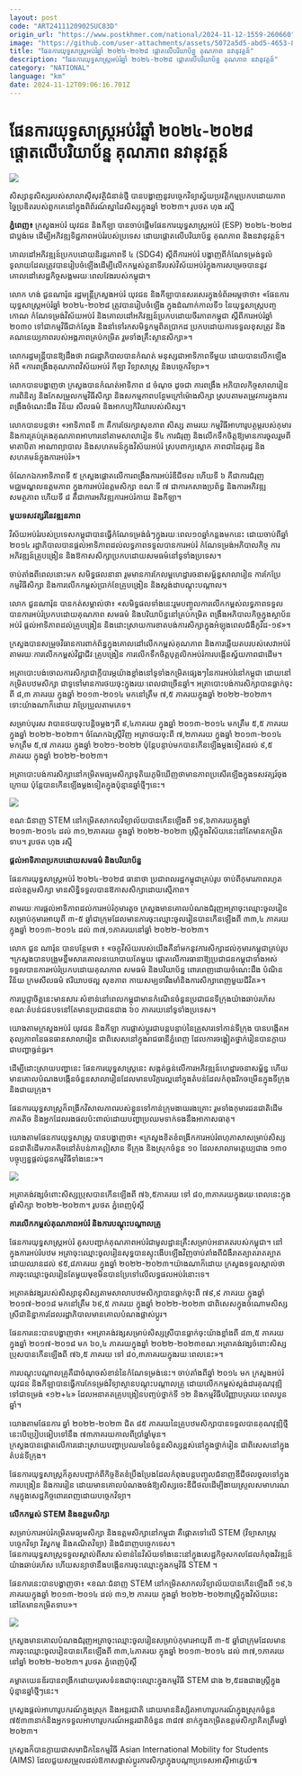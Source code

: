 ```yaml
---
layout: post
code: "ART2411120902SUC83D"
origin_url: "https://www.postkhmer.com/national/2024-11-12-1559-260660"
image: "https://github.com/user-attachments/assets/5072a5d5-abd5-4653-8bc0-4f6cfaa7a88f"
title: "ផែនការយុទ្ធសាស្ដ្រ​​អប់រំ​ឆ្នាំ ២០២៤-២០២៨ ផ្ដោតលើ​បរិយាប័ន្ន​ គុណភាព នវានុវត្ដន៍​​"
description: "​​ផែនការយុទ្ធសាស្ដ្រ​​អប់រំ​ឆ្នាំ ២០២៤-២០២៨ ផ្ដោតលើ​បរិយាប័ន្ន​ គុណភាព នវានុវត្ដន៍​​​"
category: "NATIONAL"
language: "km"
date: 2024-11-12T09:06:16.701Z
---
```


# ផែនការយុទ្ធសាស្ដ្រ​​អប់រំ​ឆ្នាំ ២០២៤-២០២៨ ផ្ដោតលើ​បរិយាប័ន្ន​ គុណភាព នវានុវត្ដន៍​​

![](https://github.com/user-attachments/assets/c1701b69-2718-4993-a482-5d0a29facbc7)

សិស្សានុសិស្សរបស់សាលាស៊ីសុវត្ថិជំនាន់ថ្មី បានបង្ហាញនូវបច្ចេកវិទ្យាស្វ័យប្រវត្តិកម្មប្រកបដោយភាពច្នៃប្រឌិតរបស់ពួកគេនៅក្នុងពិព័រណ៍ស្នាដៃ​សិស្ស​ក្នុងឆ្នាំ ២០២៣​។ រូបថត ហុង រស្មី

**​ភ្នំពេញ៖** ក្រសួង​អប់រំ យុវជន និង​កីឡា បានចាប់ផ្ដើម​​ផែនការ​យុទ្ធសាស្ត្រ​អប់រំ (ESP) ២០២៤-២០២៨ ជា​ប្លង់​មេ ដើម្បីអភិវឌ្ឍ​ទិដ្ឋភាព​អប់រំ​របស់​ប្រទេស ដោយ​ផ្តោតលើ​បរិយាប័ន្ន​ គុណភាព និង​នវានុវត្ដន៍​។​

គោលដៅ​អភិវឌ្ឍន៍​ប្រកបដោយ​និរន្តរភាព​ទី ៤ (SDG4) ស្តីពី​ការអប់រំ បង្ហាញ​ពី​កំណែទម្រង់​ទូលំទូលាយ​ដែល​ត្រូវបាន​រៀបចំឡើង​ដើម្បី​លើកកម្ពស់​​តួនាទី​របស់​វិស័យ​អប់រំ​ក្នុងការ​សម្រេចបាន​នូវ​គោលដៅ​សេដ្ឋកិច្ចសង្គម​រយៈពេល​វែង​របស់​កម្ពុជា​។​

លោក ហង់ ជួនណា​រ៉ុ​ន រដ្ឋមន្ត្រីក្រសួង​អប់រំ​ យុវជន និង​កីឡា​បាន​សរសេរ​ក្នុង​ទំព័រ​អរម្កថា​ថា៖ «ផែនការ​យុទ្ធសាស្ត្រ​អប់រំ​ឆ្នាំ ២០២៤-២០២៨ ត្រូវបាន​រៀបចំឡើង ​ក្នុងដំណាក់កាល​ទី​១ នៃ​យុទ្ធសាស្ត្រ​​បញ្ច​កោណ កំណែទម្រង់​វិស័យ​អប់រំ និង​គោលដៅ​អភិវឌ្ឍន៍​ប្រកបដោយ​ចីរភាព​កម្ពុជា ស្ដីពីការអប់រំ​ឆ្នាំ​ ២០៣០ ទៅជា​កម្មវិធី​ជាក់ស្តែង​ និង​នាំ​ទៅរក​សមិទ្ធកម្មពិត​ប្រាកដ ប្រកប​ដោយ​ការ​ទទួល​ខុស​ត្រូវ និង​គណនេយ្យភាព​របស់​អង្គភាព​គ្រប់​កម្រិត រួមទាំង​គ្រឹះស្ថាន​សិក្សា​»។ 

លោករដ្ឋមន្ដ្រីបាន​ឱ្យដឹងថា រាជរដ្ឋាភិបាល​​បានកំណត់ មនុស្ស​ជា​អាទិភាព​ទីមួយ ដោយ​បានលើកឡើង​អំពី «​ការពង្រឹង​គុណភាព​វិស័យ​អប់រំ កីឡា វិទ្យាសាស្ត្រ និង​បច្ចេកវិទ្យា»​។

លោក​បាន​បង្ហាញថា ក្រសួង​បានកំណត់​អាទិភាព ៨ ចំណុច ដូចជា​​ ការពង្រឹង អភិបាលកិច្ច​សាលារៀន​ ការពិនិត្យ និង​កែសម្រួល​កម្មវិធីសិក្សា និង​សកម្មភាព​បន្ថែម​ក្រៅ​ម៉ោង​សិក្សា ស្របតាម​តម្រូវការ​ក្នុងការ​ពង្រឹង​ចំណេះដឹង វិន័យ សីលធម៌ និង​អាកប្បកិរិយា​របស់​សិស្ស​។

លោក​បាន​បន្ដថា​៖ «​អាទិភាព​ទី ៣ គឺ​​ការថែរក្សា​សុខភាព សិស្ស តាមរយៈ​កម្មវិធី​អាហារូបត្ថម្ភ​របស់​កុមារ និង​ការគ្រប់គ្រង​គុណភាព​អាហារ​នៅតាម​សាលារៀន​ ទី៤​ ការជំរុញ និង​លើកទឹកចិត្ត​ឱ្យមាន​ការចូលរួម​ពី​មាតាបិតា អាណាព្យាបាល និង​សហគមន៍​ក្នុង​វិស័យ​អប់រំ ស្រប​ពាក្យស្លោក ភាពជា​ដៃគូ​រដ្ឋ និង​សហគមន៍​ក្នុងការ​អប់រំ​»។

ចំណែក​ឯក​អាទិភាពទី ៥ ក្រសួង​ផ្ដោតលើ​ការពង្រឹង​ការអប់រំ​ឌីជីថល ហើយ​ទី ៦ គឺ​ជា​ការជំរុញ​មជ្ឈមណ្ឌល​ឧត្តមភាព ក្នុងការ​អប់រំ​ឧ​ត្ត​មសិ​ក្សា ខណៈ​ទី ៧​ ជាការកសាង​ប្រព័ន្ធ និង​ការអភិវឌ្ឍ​សមត្ថភាព​ ហើយ​ទី ៨ គឺជា​ការអភិវឌ្ឍ​ការអប់រំ​កាយ និង​កីឡា​។​

**មួយ​ទសវត្សរ៍​នៃ​វឌ្ឍនភាព​**

វិស័យ​អប់រំ​របស់​ប្រទេស​កម្ពុជា​បានធ្វើ​កំណែទម្រង់​ធំៗ​ក្នុង​រយៈពេល​១០​ឆ្នាំ​កន្លងមកនេះ ដោយ​ចាប់ពី​ឆ្នាំ ២០១៤ រដ្ឋាភិបាល​បានផ្តល់​អាទិភាព​ដល់​លទ្ធភាព​ទទួលបាន​ការ​អប់រំ កំណែទម្រង់​អភិបាលកិច្ច ការអភិវឌ្ឍន៍​គ្រូបង្រៀន និង​ឱកាស​សិក្សា​ប្រកបដោយ​សមធម៌​នៅ​ទូទាំងប្រទេស​។​

​ចាប់តាំងពី​ពេលនោះ​មក សមិទ្ធផល​នានា ​រួមមាន​ការកែលម្អ​ហេដ្ឋារចនាសម្ព័ន្ធ​សាលារៀន ការកែប្រែ​កម្មវិធីសិក្សា និង​ការលើកកម្ពស់​ប្រាក់ខែ​គ្រូបង្រៀន និង​ស្តង់ដា​បណ្តុះបណ្តាល​។​

​លោក ជួនណា​រ៉ុ​ន បាន​កត់សម្គាល់ថា៖ «សមិទ្ធផល​ទាំងនេះ​រួមបញ្ចូល​ការលើកកម្ពស់​លទ្ធភាព​ទទួលបាន​ការអប់រំ​ប្រកបដោយ​គុណភាព សមធម៌ និង​បរិ​យា​ប័ន្ន​នៅ​គ្រប់​កម្រិត ពង្រឹង​អភិបាលកិច្ច​ក្នុង​ស្ថាប័ន​អប់រំ ផ្តល់​អាទិភាព​ដល់​គ្រូបង្រៀន និង​ដោះស្រាយ​ការខាតបង់​ការសិក្សា​ក្នុងអំឡុងពេល​ជំងឺ​កូ​វីដ​-១៩»។​

ក្រសួង​បានសម្រួច​វិធាន​ការ​ពាក់ព័ន្ធ​ក្នុង​គោល​ដៅ​លើក​កម្ពស់​​​គុណភាព និង​ការឆ្លើយតប​របស់​​សេវា​អប់រំ​តាម​រយៈ​ការ​លើក​កម្ពស់​វិជ្ជាជីវៈ​គ្រូប​ង្រៀន​ ការ​លើក​ទឹកចិត្ដ​បុគ្គលិក​អប់រំ​ ការ​បង្កើន​ស្វ័យ​ភាព​ជាដើម​។​

​អត្រា​បោះបង់ចោល​ការសិក្សា​ជា​ក្តីបារម្ភ​យ៉ាងខ្លាំង​នៅ​ទូទាំង​កម្រិត​ផ្សេងៗ​នៃ​ការអប់រំ​នៅ​កម្ពុជា ដោយ​នៅ​កម្រិត​​បឋមសិក្សា ជាទូទៅ​មានការ​ថយចុះ​ក្នុង​រយៈពេល​ជាច្រើន​ឆ្នាំ​។ អត្រា​បោះបង់​ការសិក្សា​បាន​ធ្លាក់ចុះ​ពី ៨,៣ ភាគរយ​ ក្នុង​ឆ្នាំ ២០១៣-២០១៤​ មក​នៅត្រឹម ៧,៥​ ភាគរយ​ ក្នុង​ឆ្នាំ ២០២២-២០២៣​​។​  
​ទោះយ៉ាងណា​ក៏ដោយ វា​ប្រែប្រួល​តាម​ភេទ​។

សម្រាប់​បុរស វា​បាន​ថយចុះ​បន្តិច​ម្តងៗ​ពី ៩,៤ភាគរយ ក្នុង​ឆ្នាំ ២០១៣-២០១៤​ មក​ត្រឹម ៥,៥​ ភាគរយ​ ក្នុង​ឆ្នាំ ២០២២-២០២៣​។ ចំណែកឯ​ស្ត្រី​វិញ អត្រា​ថយចុះ​ពី ៧,២​ភាគរយ​ ក្នុង​ឆ្នាំ ២០១៣-២០១៤​ មក​ត្រឹម ៥,៧ ​ភាគរយ​ ក្នុង​ឆ្នាំ ២០២១-២០២២ ប៉ុន្តែ​បន្ទាប់មក​បាន​កើនឡើង​ម្តងទៀត​ដល់ ៩,៥​ ភាគរយ​ ក្នុង​ឆ្នាំ ២០២២-២០២៣។​

​អត្រា​បោះបង់​ការសិក្សា​នៅ​កម្រិត​មធ្យមសិក្សា​ទុតិយភូមិ​ឃើញថា​មាន​ភាពប្រសើរឡើង​ក្នុង​ទសវត្សរ៍​ចុងក្រោយ ប៉ុន្តែ​បាន​កើនឡើង​ម្តងទៀត​ក្នុង​ប៉ុន្មាន​ឆ្នាំ​ថ្មីៗ​នេះ​។​

![](https://github.com/user-attachments/assets/869008af-e99d-406f-b4b4-883ba4bc7c42)

ខណៈ​​ជំនាញ​ STEM នៅ​កម្រិត​សាកលវិទ្យាល័យ​បាន​កើនឡើង​ពី ១៩,៦​ភាគរយ​​ក្នុង​ឆ្នាំ ២០១៣-២០១៤​ ដល់ ៣១,២​ភាគរយ​ ក្នុង​ឆ្នាំ ២០២២-២០២៣​ ​​ស្ត្រី​ក្នុង​វិស័យ​នេះ​នៅតែមាន​កម្រិត​ទាប។ រូបថត ហុង រស្មី

**ផ្តល់​អាទិភាព​​ប្រកបដោយ​សមធម៌ និង​បរិយាប័ន្ន​**

ផែនការ​យុទ្ធសាស្ដ្រ​អប់រំ​ ២០២៤-២០២៨​ ​​ធានាថា ប្រជាពលរដ្ឋ​កម្ពុជា​គ្រប់រូប ចាប់ពី​កុមារភាព​រហូតដល់​ឧ​ត្ត​មសិ​ក្សា មាន​សិទ្ធិ​ទទួលបាន​ឱកាស​សិក្សា​ដោយ​ស្មើភាព​។​

​តាមរយៈ​ការផ្តល់​អាទិភាព​ដល់​ការអប់រំ​កុមារ​តូច ក្រសួង​មាន​គោលបំណង​ជំរុញ​អត្រា​ចុះឈ្មោះ​ចូលរៀន​សម្រាប់​កុមារ​អាយុ​ពី ៣-៥ ឆ្នាំ ​ជា​ក្រុម​ដែលមាន​ការចុះឈ្មោះ​ចូលរៀន​បាន​កើនឡើង​ពី ៣៣,៤ ​ភាគរយ​ ក្នុង​ឆ្នាំ ២០១៣-២០១៤ ដល់ ៣៧,១ ​ភាគរយ​នៅ​ឆ្នាំ ២០២២-២០២៣​។​

​លោក ជួន ណា​រ៉ុ​ន បាន​បន្ថែម​ថា ៖ «​ចក្ខុវិស័យ​របស់​យើង​គឺ​នាំមក​នូវ​ការសិក្សា​ដល់​កុមារ​កម្ពុជា​គ្រប់រូប​។​ ​ក្រសួង​បាន​បង្រួម​ខ្លឹមសារ​​គោលនយោបាយ​តែមួយ ផ្តោតលើ​ការធានា​ឱ្យ​ប្រជាជន​កម្ពុជា​ទាំងអស់​ទទួលបាន​ការ​អប់រំ​ប្រកបដោយ​គុណភាព សមធម៌ និង​បរិយាប័ន្ន ពោរពេញ​ដោយ​​ចំណេះដឹង បំណិន​ វិន័យ ក្រមសីលធម៌ ​ឥរិយាបថ​​ល្អ សុខភាព កាយសម្បទារឹងមាំ​ និងការ​សិក្សា​​ពេញ​មួយជីវិត»។ 

​ការប្តេជ្ញាចិត្ត​នេះ​មាន​សារៈសំខាន់​​នៅពេល​​កម្ពុជា​មាន​កំណើន​​ចំនួន​ប្រជាជន​ទីក្រុង​យ៉ាង​ឆាប់រហ័ស ខណៈ​​តំបន់​ជនបទ​នៅតែមាន​ប្រជាជន​ជាង ៦០ ភាគរយ​នៅ​ទូទាំង​ប្រទេស។​​

​យោងតាម​ក្រសួង​អប់រំ យុវជន និង​កីឡា ការផ្លាស់ប្តូរ​ជា​បន្តបន្ទាប់​នៃ​គ្រួសារ​ទៅកាន់​​ទីក្រុង បាន​បង្កើត​អតុល្យភាព​នៃ​ធនធាន​សាលារៀន ជាពិសេស​នៅក្នុង​រាជធានី​ភ្នំពេញ ដែល​ការ​ចង្អៀត​ថ្នាក់រៀន​បាន​ក្លាយជា​បញ្ហា​ធ្ងន់ធ្ងរ​។​

​ដើម្បី​ដោះស្រាយ​បញ្ហា​នេះ ផែនការ​យុទ្ធសាស្ដ្រ​នេះ​ សង្កត់ធ្ងន់​លើ​ការអភិវឌ្ឍន៍​ហេដ្ឋារចនាសម្ព័ន្ធ ហើយ​មាន​គោលបំណង​បង្កើន​ចំនួន​សាលារៀន​ដែលមាន​បរិក្ខារ​ល្អ​នៅក្នុង​តំបន់​ដែល​កំពុង​រីកចម្រើន​ក្នុង​ទីក្រុង និង​ជាយក្រុង​។​

ផែនការ​យុទ្ធសាស្ដ្រ​ក៏​ពង្រីក​វិសាលភាព​របស់ខ្លួន​ទៅកាន់​ក្រុម​ងាយ​រងគ្រោះ រួមទាំង​កុមារ​ជនជាតិដើម​ភាគតិច និង​អ្នក​ដែល​រង​ផលប៉ះពាល់​ដោយ​បញ្ហា​ប្រឈម​ទាក់ទង​នឹង​អាកាសធាតុ​។​

យោងតាម​ផែន​ការ​យុទ្ធសាស្ដ្រ​ បាន​បង្ហាញថា​៖ «ក្រសួង​​ខិតខំ​​ពង្រីក​ការអប់រំ​ពហុ​ភាសា​សម្រាប់​សិស្ស​ជនជាតិដើម​ភាគតិច​នៅ​តំបន់​ភាគ​ឦសាន ទីក្រុង និង​ស្រុក​ចំនួន ១០ ដែល​សា​លាម​ត្តេ​យ្យ​ជាង ១៣០​ បច្ចុប្បន្ន​ផ្តល់ជូន​កម្មវិធី​ទាំងនេះ»​។​

![](https://github.com/user-attachments/assets/c0153319-9f83-4603-a84b-251cd3e8e9fc)

​អត្រា​គង់វង្ស​ចំពោះ​​​សិស្ស​ប្រុស​បាន​កើនឡើង​ពី ៧៦,៥​ភាគរយ​ ទៅ ៨០,៣​ភាគរយ​ក្នុង​រយៈពេល​នេះក្នុង​ឆ្នាំ​សិក្សា ២០២២-២០២៣។ រូបថត ភ្នំពេញប៉ុស្ដិ៍​

**​ការលើកកម្ពស់​គុណភាព​អប់រំ និង​ការបណ្តុះបណ្តាល​គ្រូ​**

ផែន​ការ​យុទ្ធសាស្ដ្រអប់រំ គូសបញ្ជាក់​គុណភាព​អប់​រំជា​មូលដ្ឋានគ្រឹះ​សម្រាប់​អនាគត​របស់​កម្ពុជា​។ នៅក្នុង​ការអប់រំ​បឋម អត្រា​ចុះឈ្មោះ​ចូលរៀន​សុទ្ធ​បាន​ស្ទុះ​ងើប​ឡើងវិញ​ចាប់តាំងពី​ជំងឺ​រាតត្បាត​រាតត្បាត​ដោយ​ឈានដល់ ៩៥,៨​ ភាគរយ​ ក្នុង​ឆ្នាំ ២០២២-២០២៣​​។​​យ៉ាងណាក៏ដោយ ក្រសួង​ទទួលស្គាល់ថា ការចុះឈ្មោះ​ចូលរៀន​តែមួយ​មុខ​​មិនបាន​ប្រែ​ទៅលើ​លទ្ធផល​អប់រំ​នោះទេ​។​

​អត្រា​គង់វង្ស​​របស់​សិស្សានុសិស្ស​តាម​សាលាបឋមសិក្សា​បាន​ធ្លាក់ចុះ​ពី ៧៩,៩ ភាគរយ​ ក្នុង​ឆ្នាំ ២០១៧-២០១៨ មក​នៅត្រឹម ៦៩,៥​ ភាគរយ​ ក្នុង​ឆ្នាំ ២០២២-២០២៣​ ជាពិសេស​ក្នុងចំណោម​សិស្សស្រី ​ជា​និន្នាការ​ដែល​រដ្ឋាភិបាល​មាន​គោលបំណង​ផ្លាស់ប្តូរ​​។​

​ផែនការ​នេះ​បានបង្ហាញ​ថា៖ «​អត្រា​គង់វង្ស​សម្រាប់​សិស្សស្រី​បាន​ធ្លាក់ចុះ​យ៉ាងខ្លាំង​ពី ៨៣,៥​ ភាគរយ​ ក្នុង​ឆ្នាំ ២០១៧-២០១៨​ មក ៦០,៤ ភាគរយក្នុង​ឆ្នាំ ២០២២-២០២៣​ ខណៈ​អត្រា​គង់វង្ស​ចំពោះ​​​សិស្ស​ប្រុស​បាន​កើនឡើង​ពី ៧៦,៥​ ភាគរយ​ ទៅ ៨០,៣​ ភាគរយ​ក្នុង​រយៈពេល​នេះ»។​

​ការបណ្តុះបណ្តាល​គ្រូ​គឺជា​ចំណុច​សំខាន់​នៃ​កំណែទម្រង់​នេះ​។ ចាប់តាំងពី​ឆ្នាំ ២០១៤ មក ក្រសួង​អប់រំ យុវជន និង​កីឡា​បានធ្វើការ​កែទម្រង់​វិទ្យា​ស្ថាន​បណ្តុះបណ្តាល​គ្រូ ដោយ​លើក​កម្ពស់​​ស្តង់ដារ​គុណវុឌ្ឍិ​ទៅជា​ទម្រង់ «១២+៤» ដែល​អនាគត​គ្រូបង្រៀន​បញ្ចប់​ថ្នាក់​ទី ១២ និង​កម្មវិធី​បរិញ្ញាបត្រ​រយៈពេល​បួន​ឆ្នាំ​។​

​យោងតាម​ផែនការ ​​​ឆ្នាំ ២០២២-២០២៣ ជិត ៨៥ ភាគរយ​ នៃ​គ្រូ​បឋមសិក្សា​បានទទួល​បាន​គុណវុឌ្ឍិ​ថ្មី​នេះ​បើ​ប្រៀបធៀប​ទៅនឹង ៧៣​ភាគរយ​កាលពី​ប្រាំ​ឆ្នាំមុន​។​  
​ក្រសួង​បាន​ផ្តោតលើ​ការដោះស្រាយ​បញ្ហា​ប្រឈម​នៃ​ចំនួន​សិស្ស​ខ្ពស់​នៅក្នុង​ថ្នាក់រៀន ជាពិសេស​នៅក្នុង​តំបន់​ទីក្រុង​។​

ផែនការយុទ្ធសាស្ដ្រ​ក៏​គូសបញ្ជាក់​ពី​កិច្ចខិតខំ​ប្រឹងប្រែង​ដែល​កំពុង​បន្តបញ្ចូល​​​ជំនាញ​ឌីជីថល​ចូលទៅក្នុង​ការបង្រៀន និង​ការរៀន ដោយមាន​គោលបំណងចង់​ឱ្យ​សិស្ស​​ចេះ​​ឌីជីថល​​ដើម្បីងាយ​ស្រួល​សមាហរណកម្ម​ក្នុង​សេដ្ឋកិច្ច​​ពោរ​ពេញ​​ដោយ​បច្ចេកវិទ្យា​។​

**លើក​កម្ពស់ STEM និង​ឧ​ត្ត​មសិ​ក្សា​**

​សម្រាប់​ការអប់រំ​កម្រិត​មធ្យមសិក្សា និង​ឧ​ត្ត​មសិ​ក្សា​នៅ​កម្ពុជា គឺ​ផ្តោតទៅលើ STEM (​វិទ្យាសាស្ត្រ បច្ចេកវិទ្យា វិស្វកម្ម និង​គណិតវិទ្យា​) និង​ជំនាញ​បច្ចេកទេស​។​  
​ផែនការយុទ្ធសាស្ដ្រ​ទទួលស្គាល់​ពី​សារៈសំខាន់​នៃ​វិស័យ​ទាំងនេះ​នៅក្នុង​សេដ្ឋកិច្ច​សកល​ដែល​កំពុង​វិវឌ្ឍន៍​យ៉ាង​ឆាប់រហ័ស ហើយ​សន្យាថា​នឹង​បង្កើន​ការចុះឈ្មោះ​ក្នុង​កម្មវិធី STEM ។​

​ផែនការ​នេះ​បាន​បង្ហាញថា៖ «​ខណៈ​​ជំនាញ​ STEM នៅ​កម្រិត​សាកលវិទ្យាល័យ​បាន​កើនឡើង​ពី ១៩,៦​ ភាគរយ​​ក្នុង​ឆ្នាំ ២០១៣-២០១៤​ ដល់ ៣១,២ ​ភាគរយ​ ក្នុង​ឆ្នាំ ២០២២-២០២៣​ ​​ស្ត្រី​ក្នុង​វិស័យ​នេះ​នៅតែមាន​កម្រិត​ទាប»។​

![](https://github.com/user-attachments/assets/f0aa1cf9-2e9c-4b15-a27d-c61382147fae)

ក្រសួង​មាន​គោលបំណង​ជំរុញ​អត្រា​ចុះឈ្មោះ​ចូលរៀន​សម្រាប់​កុមារ​អាយុ​ពី ៣-៥ ឆ្នាំ ​ជា​ក្រុម​ដែលមាន​ការចុះឈ្មោះ​ចូលរៀន​បាន​កើនឡើង​ពី ៣៣,៤​ភាគរយ​ ក្នុង​ឆ្នាំ ២០១៣-២០១៤ ដល់ ៣៧,១​ភាគរយ​នៅ​ឆ្នាំ ២០២២-២០២៣​។ រូបថត ភ្នំពេញប៉ុស្ដិ៍​

​គម្លាត​យេនឌ័រ​បាន​ពង្រីក​ដោយ​បុរស​ទំនងជា​ចុះឈ្មោះ​ក្នុង​កម្មវិធី STEM ជាង ២,៥​ ដង​ជាង​ស្ត្រី​ក្នុង​ប៉ុន្មាន​ឆ្នាំ​ថ្មីៗ​នេះ​។​

​ក្រសួង​ផ្តល់​អាហារូបករណ៍​ក្នុងស្រុក និង​អន្តរជាតិ ដោយមាន​និស្សិត​អាហារូបករណ៍​ក្នុងស្រុក​ចំនួន ៧៥៣៣នាក់​ និង​អ្នកទទួល​អាហារូបករណ៍​អន្តរជាតិ​ចំនួន ៣៨៧ នាក់​ក្នុង​កម្រិត​ឧ​ត្ត​ម​សិក្សា​គិត​ត្រឹម​ឆ្នាំ ២០២៣​​។​

ក្រសួង​ក៏បាន​ក្លាយជា​សមាជិក​នៃ​កម្មវិធី Asian International Mobility for Students (AIMS) ដែល​ជួយ​សម្រួល​ដល់​ឱកាស​ផ្លាស់ប្តូរការ​សិក្សា​​ក្នុង​បណ្តា​ប្រទេស​អាស៊ីអាគ្នេយ៍​៕